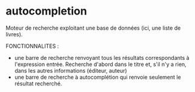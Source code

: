 # autocompletion
Moteur de recherche exploitant une base de données (ici, une liste de livres).

FONCTIONNALITES :
- une barre de recherche renvoyant tous les résultats correspondants à l'expression entrée. Recherche d'abord dans le titre et, s'il n'y a rien, dans les autres informations (éditeur, auteur)
- une barre de recherche à autocomplétion qui renvoie seulement le résultat recherché.
